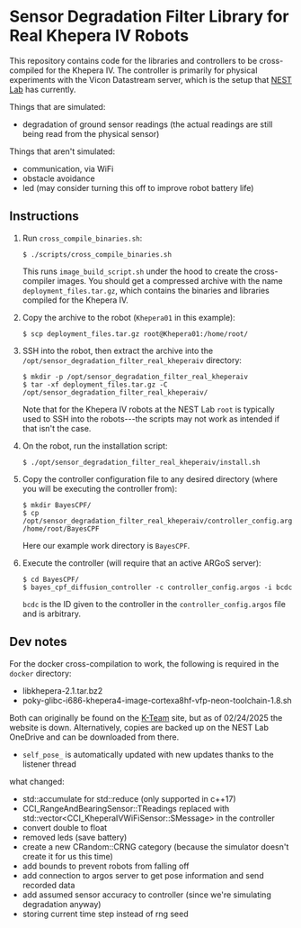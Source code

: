 # Sensor Degradation Filter Library for Real Khepera IV Robots
This repository contains code for the libraries and controllers to be cross-compiled for the Khepera IV. The controller is primarily for physical experiments with the Vicon Datastream server, which is the setup that [NEST Lab](https://nestlab.net/) has currently.

Things that are simulated:
- degradation of ground sensor readings (the actual readings are still being read from the physical sensor)

Things that aren't simulated:
- communication, via WiFi
- obstacle avoidance
- led (may consider turning this off to improve robot battery life)



## Instructions
1. Run `cross_compile_binaries.sh`:
    ```
    $ ./scripts/cross_compile_binaries.sh
    ```
    This runs `image_build_script.sh` under the hood to create the cross-compiler images. You should get a compressed archive with the name `deployment_files.tar.gz`, which contains the binaries and libraries compiled for the Khepera IV.

2. Copy the archive to the robot (`Khepera01` in this example):
    ```
    $ scp deployment_files.tar.gz root@Khepera01:/home/root/
    ```

3. SSH into the robot, then extract the archive into the `/opt/sensor_degradation_filter_real_kheperaiv` directory:
    ```
    $ mkdir -p /opt/sensor_degradation_filter_real_kheperaiv
    $ tar -xf deployment_files.tar.gz -C /opt/sensor_degradation_filter_real_kheperaiv/
    ```
    Note that for the Khepera IV robots at the NEST Lab `root` is typically used to SSH into the robots---the scripts may not work as intended if that isn't the case.

4. On the robot, run the installation script:
    ```
    $ ./opt/sensor_degradation_filter_real_kheperaiv/install.sh
    ```

5. Copy the controller configuration file to any desired directory (where you will be executing the controller from):
    ```
    $ mkdir BayesCPF/
    $ cp /opt/sensor_degradation_filter_real_kheperaiv/controller_config.argos /home/root/BayesCPF
    ```
    Here our example work directory is `BayesCPF`.

6. Execute the controller (will require that an active ARGoS server):
    ```
    $ cd BayesCPF/
    $ bayes_cpf_diffusion_controller -c controller_config.argos -i bcdc
    ```
    `bcdc` is the ID given to the controller in the `controller_config.argos` file and is arbitrary.

## Dev notes
For the docker cross-compilation to work, the following is required in the `docker` directory:
- libkhepera-2.1.tar.bz2
- poky-glibc-i686-khepera4-image-cortexa8hf-vfp-neon-toolchain-1.8.sh

Both can originally be found on the [K-Team](https://www.k-team.com) site, but as of 02/24/2025 the website is down. Alternatively, copies are backed up on the NEST Lab OneDrive and can be downloaded from there.


- `self_pose_` is automatically updated with new updates thanks to the listener thread

what changed:
- std::accumulate for std::reduce (only supported in c++17)
- CCI_RangeAndBearingSensor::TReadings replaced with std::vector<CCI_KheperaIVWiFiSensor::SMessage> in the controller
- convert double to float
- removed leds (save battery)
- create a new CRandom::CRNG category (because the simulator doesn't create it for us this time)
- add bounds to prevent robots from falling off
- add connection to argos server to get pose information and send recorded data
- add assumed sensor accuracy to controller (since we're simulating degradation anyway)
- storing current time step instead of rng seed